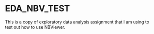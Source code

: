 # EDA_NBV_TEST
This is a copy of exploratory data analysis assignment that I am using to test out how to use NBViewer. 
